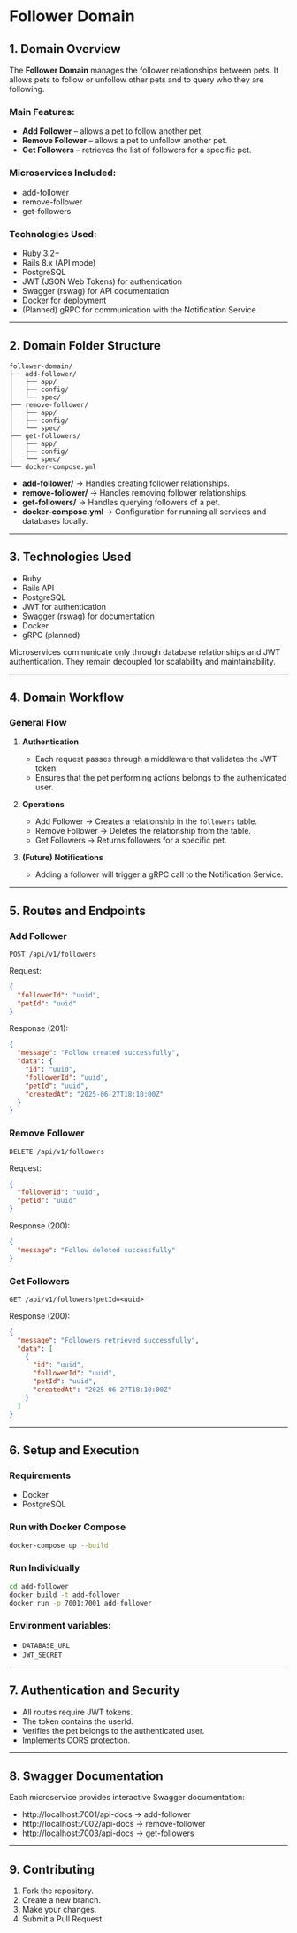 # Follower Domain

## 1. Domain Overview

The **Follower Domain** manages the follower relationships between pets. It allows pets to follow or unfollow other pets and to query who they are following.

### Main Features:

- **Add Follower** – allows a pet to follow another pet.
- **Remove Follower** – allows a pet to unfollow another pet.
- **Get Followers** – retrieves the list of followers for a specific pet.

### Microservices Included:

- add-follower
- remove-follower
- get-followers

### Technologies Used:

- Ruby 3.2+
- Rails 8.x (API mode)
- PostgreSQL
- JWT (JSON Web Tokens) for authentication
- Swagger (rswag) for API documentation
- Docker for deployment
- (Planned) gRPC for communication with the Notification Service

---

## 2. Domain Folder Structure

```
follower-domain/
├── add-follower/
│   ├── app/
│   ├── config/
│   └── spec/
├── remove-follower/
│   ├── app/
│   ├── config/
│   └── spec/
├── get-followers/
│   ├── app/
│   ├── config/
│   └── spec/
└── docker-compose.yml
```

- **add-follower/** → Handles creating follower relationships.
- **remove-follower/** → Handles removing follower relationships.
- **get-followers/** → Handles querying followers of a pet.
- **docker-compose.yml** → Configuration for running all services and databases locally.

---

## 3. Technologies Used

- Ruby
- Rails API
- PostgreSQL
- JWT for authentication
- Swagger (rswag) for documentation
- Docker
- gRPC (planned)

Microservices communicate only through database relationships and JWT authentication. They remain decoupled for scalability and maintainability.

---

## 4. Domain Workflow

### General Flow

1. **Authentication**
   - Each request passes through a middleware that validates the JWT token.
   - Ensures that the pet performing actions belongs to the authenticated user.

2. **Operations**
   - Add Follower → Creates a relationship in the `followers` table.
   - Remove Follower → Deletes the relationship from the table.
   - Get Followers → Returns followers for a specific pet.

3. **(Future) Notifications**
   - Adding a follower will trigger a gRPC call to the Notification Service.

---

## 5. Routes and Endpoints

### Add Follower

```http
POST /api/v1/followers
```

Request:

```json
{
  "followerId": "uuid",
  "petId": "uuid"
}
```

Response (201):

```json
{
  "message": "Follow created successfully",
  "data": {
    "id": "uuid",
    "followerId": "uuid",
    "petId": "uuid",
    "createdAt": "2025-06-27T18:10:00Z"
  }
}
```

### Remove Follower

```http
DELETE /api/v1/followers
```

Request:

```json
{
  "followerId": "uuid",
  "petId": "uuid"
}
```

Response (200):

```json
{
  "message": "Follow deleted successfully"
}
```

### Get Followers

```http
GET /api/v1/followers?petId=<uuid>
```

Response (200):

```json
{
  "message": "Followers retrieved successfully",
  "data": [
    {
      "id": "uuid",
      "followerId": "uuid",
      "petId": "uuid",
      "createdAt": "2025-06-27T18:10:00Z"
    }
  ]
}
```

---

## 6. Setup and Execution

### Requirements

- Docker
- PostgreSQL

### Run with Docker Compose

```bash
docker-compose up --build
```

### Run Individually

```bash
cd add-follower
docker build -t add-follower .
docker run -p 7001:7001 add-follower
```

### Environment variables:

- `DATABASE_URL`
- `JWT_SECRET`

---

## 7. Authentication and Security
- All routes require JWT tokens.
- The token contains the userId.
- Verifies the pet belongs to the authenticated user.
- Implements CORS protection.

---

## 8. Swagger Documentation

Each microservice provides interactive Swagger documentation:

- http://localhost:7001/api-docs → add-follower
- http://localhost:7002/api-docs → remove-follower
- http://localhost:7003/api-docs → get-followers

---

## 9. Contributing

1. Fork the repository.
2. Create a new branch.
3. Make your changes.
4. Submit a Pull Request.



